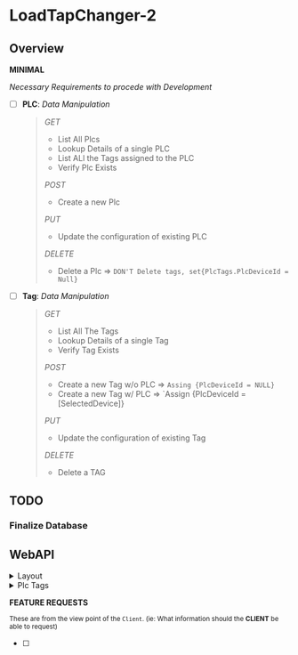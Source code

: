# LoadTapChanger-2

## Overview
<!--<details>
    <summary>
    REQUIREMENTS
    </summary>-->

<!--body shown when uncollapsed-->

**MINIMAL**

_Necessary Requirements to procede with *Development*_

- [ ] **PLC**: *Data Manipulation*
 
    > *_GET_*
    > - List All Plcs
    > - Lookup Details of a single PLC
    > - List ALl the Tags assigned to the PLC
    > - Verify Plc Exists
    >
    > *_POST_*
    > - Create a new Plc
    >
    > *_PUT_*
    > - Update the configuration of existing PLC
    >
    > *_DELETE_*
    > - Delete a Plc =>  `DON'T Delete tags, set{PlcTags.PlcDeviceId = Null}`

- [ ] **Tag**: *Data Manipulation*

    > *_GET_*
    > - List All The Tags
    > - Lookup Details of a single Tag
    > - Verify Tag Exists
    >
    > *_POST_*
    > - Create a new Tag w/o  PLC => `Assing {PlcDeviceId = NULL}`
    > - Create a new Tag w/ PLC => `Assign {PlcDeviceId = [SelectedDevice]}
    >
    > *_PUT_*
    > - Update the configuration of existing Tag
    >
    > *_DELETE_*
    > - Delete a TAG
<!--</details>-->

## TODO

### Finalize Database





## WebAPI
<details>
<summary>
    Layout
</summary>

- [ ] **HTTP METHODS**
    > - [ ] GetAll
    > - [ ] GetById
    > - [ ] Put
    > - [ ] Post

- [ ] **CRUD OPERATIONS**
    > - [ ] CreatePlc
    > - [ ] ReadPlc
    > - [ ] ReadPlcs
    > - [ ] ReadDetailsPlc
    > - [ ] UpdatePlc
    > - [ ] DeletePlc

- [ ] **Data Transfer Objects**
    > - [ ] PlcDetailsDto
    > - [ ] PlcCreateDto
    > - [ ] PlcReadDto
    > - [ ] PlcUpdateDto

- [ ] **Repositories
    > - [ ] 
</details>

<details>
    <summary>
    Plc Tags
    </summary>

> CRUD OPERATIONS
> - [ ] CreateTag
> - [ ] 
> - [ ]
> - [ ]
> - [ ]
> - [ ]
> - [ ]
> - [ ]
</details>

**FEATURE REQUESTS**

<sup>These are from the view point of the `Client`.
(ie: What information should the **CLIENT** be able to request)</sup>

- [ ]
